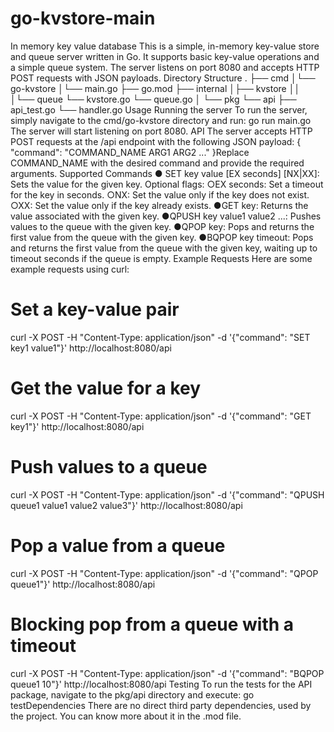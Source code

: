# go-kvstore-main

In memory key value database
This is a simple, in-memory key-value store and queue server written in Go. It supports basic key-value
operations and a simple queue system. The server listens on port 8080 and accepts HTTP POST requests
with JSON payloads.
Directory Structure
.
├── cmd
│└── go-kvstore
│└── main.go
├── go.mod
├── internal
│├── kvstore
││
│└── queue
└── kvstore.go
└── queue.go
│
└── pkg
└── api
├── api_test.go
└── handler.go
Usage
Running the server
To run the server, simply navigate to the cmd/go-kvstore directory and run:
go run main.go
The server will start listening on port 8080.
API
The server accepts HTTP POST requests at the /api endpoint with the following JSON payload:
{
"command": "COMMAND_NAME ARG1 ARG2 ..."
}Replace COMMAND_NAME with the desired command and provide the required arguments.
Supported Commands
●
SET key value [EX seconds] [NX|XX]: Sets the value for the given key. Optional flags:
○EX seconds: Set a timeout for the key in seconds.
○NX: Set the value only if the key does not exist.
○XX: Set the value only if the key already exists.
●GET key: Returns the value associated with the given key.
●QPUSH key value1 value2 ...: Pushes values to the queue with the given key.
●QPOP key: Pops and returns the first value from the queue with the given key.
●BQPOP key timeout: Pops and returns the first value from the queue with the given key, waiting up
to timeout seconds if the queue is empty.
Example Requests
Here are some example requests using curl:
# Set a key-value pair
curl -X POST -H "Content-Type: application/json" -d '{"command": "SET key1
value1"}' http://localhost:8080/api
# Get the value for a key
curl -X POST -H "Content-Type: application/json" -d '{"command": "GET key1"}'
http://localhost:8080/api
# Push values to a queue
curl -X POST -H "Content-Type: application/json" -d '{"command": "QPUSH queue1
value1 value2 value3"}' http://localhost:8080/api
# Pop a value from a queue
curl -X POST -H "Content-Type: application/json" -d '{"command": "QPOP queue1"}'
http://localhost:8080/api
# Blocking pop from a queue with a timeout
curl -X POST -H "Content-Type: application/json" -d '{"command": "BQPOP queue1
10"}' http://localhost:8080/api
Testing
To run the tests for the API package, navigate to the pkg/api directory and execute:
go testDependencies
There are no direct third party dependencies, used by the project. You can know more about it in the .mod file.
